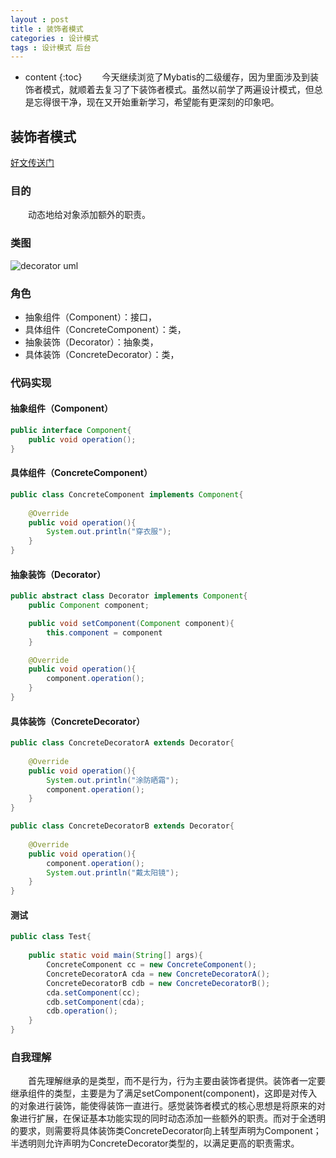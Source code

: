 ```yaml
---
layout : post
title : 装饰者模式
categories : 设计模式
tags : 设计模式 后台
---
```

* content
{:toc}
　　今天继续浏览了Mybatis的二级缓存，因为里面涉及到装饰者模式，就顺着去复习了下装饰者模式。虽然以前学了两遍设计模式，但总是忘得很干净，现在又开始重新学习，希望能有更深刻的印象吧。




## 装饰者模式

[好文传送门](http://www.cnblogs.com/java-my-life/archive/2012/04/20/2455726.html)

### 目的

　　动态地给对象添加额外的职责。

### 类图

![decorator uml](http://my.csdn.net/uploads/201205/03/1336034007_4657.jpg)

### 角色

* 抽象组件（Component）：接口，
* 具体组件（ConcreteComponent）：类，
* 抽象装饰（Decorator）：抽象类，
* 具体装饰（ConcreteDecorator）：类，

### 代码实现

#### 抽象组件（Component）

```java
public interface Component{
	public void operation();
}
```

#### 具体组件（ConcreteComponent）

```java
public class ConcreteComponent implements Component{
	
	@Override
	public void operation(){
		System.out.println("穿衣服");
	}
}
```

#### 抽象装饰（Decorator）

```java
public abstract class Decorator implements Component{
	public Component component;

	public void setComponent(Component component){
		this.component = component
	}

	@Override
	public void operation(){
		component.operation();
	}
}
```

#### 具体装饰（ConcreteDecorator）

```java
public class ConcreteDecoratorA extends Decorator{
	
	@Override
	public void operation(){
		System.out.println("涂防晒霜");
		component.operation();
	}
}

public class ConcreteDecoratorB extends Decorator{
	
	@Override
	public void operation(){
		component.operation();
		System.out.println("戴太阳镜");
	}
}
```

#### 测试

```java
public class Test{
	
	public static void main(String[] args){
		ConcreteComponent cc = new ConcreteComponent();
		ConcreteDecoratorA cda = new ConcreteDecoratorA();
		ConcreteDecoratorB cdb = new ConcreteDecoratorB();
		cda.setComponent(cc);
		cdb.setComponent(cda);
		cdb.operation();
	}
}
```

### 自我理解

　　首先理解继承的是类型，而不是行为，行为主要由装饰者提供。装饰者一定要继承组件的类型，主要是为了满足setComponent(component)，这即是对传入的对象进行装饰，能使得装饰一直进行。感觉装饰者模式的核心思想是将原来的对象进行扩展，在保证基本功能实现的同时动态添加一些额外的职责。而对于全透明的要求，则需要将具体装饰类ConcreteDecorator向上转型声明为Component；半透明则允许声明为ConcreteDecorator类型的，以满足更高的职责需求。
